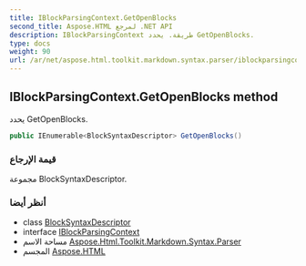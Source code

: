 ```yaml
---
title: IBlockParsingContext.GetOpenBlocks
second_title: Aspose.HTML لمرجع .NET API
description: IBlockParsingContext طريقة. يحدد GetOpenBlocks.
type: docs
weight: 90
url: /ar/net/aspose.html.toolkit.markdown.syntax.parser/iblockparsingcontext/getopenblocks/
---
```

## IBlockParsingContext.GetOpenBlocks method

يحدد GetOpenBlocks.

```csharp
public IEnumerable<BlockSyntaxDescriptor> GetOpenBlocks()
```

### قيمة الإرجاع

مجموعة BlockSyntaxDescriptor.

### أنظر أيضا

* class [BlockSyntaxDescriptor](../../blocksyntaxdescriptor/)
* interface [IBlockParsingContext](../)
* مساحة الاسم [Aspose.Html.Toolkit.Markdown.Syntax.Parser](../../iblockparsingcontext/)
* المجسم [Aspose.HTML](../../../)


